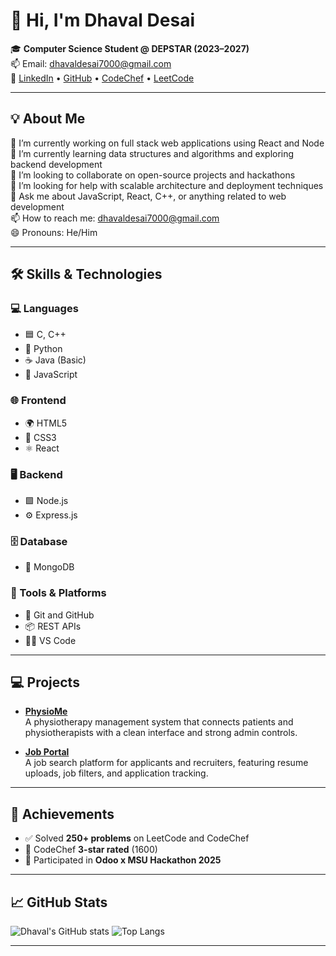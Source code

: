 # 👋 Hi, I'm Dhaval Desai

🎓 **Computer Science Student @ DEPSTAR (2023–2027)**  
📫 Email: [dhavaldesai7000@gmail.com](mailto:dhavaldesai7000@gmail.com)  
🔗 [LinkedIn](https://www.linkedin.com/in/dhaval-desai-82122028a) • [GitHub](https://github.com/dhaval-desai10) • [CodeChef](https://www.codechef.com/users/dhaval_desai) • [LeetCode](https://leetcode.com/u/Dhaval_Desai7001/)

---

## 💡 About Me

🔭 I’m currently working on full stack web applications using React and Node  
🌱 I’m currently learning data structures and algorithms and exploring backend development  
👯 I’m looking to collaborate on open-source projects and hackathons  
🤔 I’m looking for help with scalable architecture and deployment techniques  
💬 Ask me about JavaScript, React, C++, or anything related to web development  
📫 How to reach me: [dhavaldesai7000@gmail.com](mailto:dhavaldesai7000@gmail.com)  
😄 Pronouns: He/Him  

---

## 🛠️ Skills & Technologies

### 💻 Languages
- 🟦 C, C++
- 🐍 Python
- ☕ Java (Basic)
- 📜 JavaScript

### 🌐 Frontend
- 🌍 HTML5
- 🎨 CSS3
- ⚛️ React

### 🖥️ Backend
- 🟩 Node.js
- ⚙️ Express.js

### 🗄️ Database
- 🍃 MongoDB

### 🔧 Tools & Platforms
- 🐙 Git and GitHub
- 📦 REST APIs
- 🧑‍💻 VS Code

---

## 💻 Projects

- **[PhysioMe](https://physio-me-frontend.vercel.app/)**  
  A physiotherapy management system that connects patients and physiotherapists with a clean interface and strong admin controls.  

- **[Job Portal](https://github.com/dhaval-desai10/Job-hunt)**  
  A job search platform for applicants and recruiters, featuring resume uploads, job filters, and application tracking.
  
---

## 🚀 Achievements

- ✅ Solved **250+ problems** on LeetCode and CodeChef  
- 🌟 CodeChef **3-star rated** (1600)  
- 🧠 Participated in **Odoo x MSU Hackathon 2025**

---

## 📈 GitHub Stats

![Dhaval's GitHub stats](https://github-readme-stats.vercel.app/api?username=dhaval-desai10&show_icons=true&theme=tokyonight)
![Top Langs](https://github-readme-stats.vercel.app/api/top-langs/?username=dhaval-desai10&layout=compact&theme=tokyonight)

---
